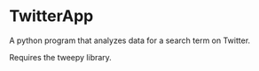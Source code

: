 # TwitterApp
A python program that analyzes data for a search term on Twitter.

Requires the tweepy library.
